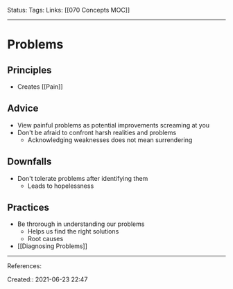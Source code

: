 Status:
Tags: 
Links: [[070 Concepts MOC]]
___
# Problems
## Principles
- Creates [[Pain]]
## Advice
- View painful problems as potential improvements screaming at you
- Don't be afraid to confront harsh realities and problems
	- Acknowledging weaknesses does not mean surrendering
## Downfalls
- Don't tolerate problems after identifying them
	- Leads to hopelessness
## Practices
- Be throrough in understanding our problems
	- Helps us find the right solutions
	- Root causes
- [[Diagnosing Problems]]
___
References:

Created:: 2021-06-23 22:47